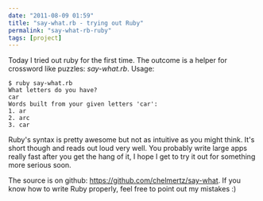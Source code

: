 ```yaml
---
date: "2011-08-09 01:59"
title: "say-what.rb - trying out Ruby"
permalink: "say-what-rb-ruby"
tags: [project]
---
```


Today I tried out ruby for the first time. The outcome is a helper for crossword like puzzles: _say-what.rb_. Usage:

```shell
$ ruby say-what.rb
What letters do you have?
car
Words built from your given letters 'car':
1. ar
2. arc
3. car
```

Ruby's syntax is pretty awesome but not as intuitive as you might think. It's short though and reads out loud very well. You probably write large apps really fast after you get the hang of it, I hope I get to try it out for something more serious soon.

The source is on github: https://github.com/chelmertz/say-what. If you know how to write Ruby properly, feel free to point out my mistakes :)
